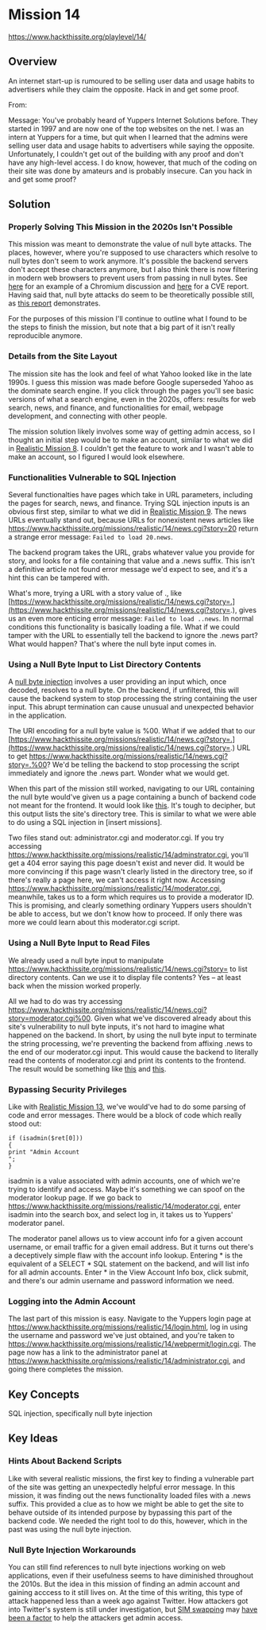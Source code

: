 # Mission 14
https://www.hackthissite.org/playlevel/14/

## Overview
An internet start-up is rumoured to be selling user data and usage habits to advertisers while they claim the opposite. Hack in and get some proof.

From:

Message: You've probably heard of Yuppers Internet Solutions before. They started in 1997 and are now one of the top websites on the net. I was an intern at Yuppers for a time, but quit when I learned that the admins were selling user data and usage habits to advertisers while saying the opposite. Unfortunately, I couldn't get out of the building with any proof and don't have any high-level access. I do know, however, that much of the coding on their site was done by amateurs and is probably insecure. Can you hack in and get some proof?

## Solution
### Properly Solving This Mission in the 2020s Isn't Possible
This mission was meant to demonstrate the value of null byte attacks. The places, however, where you're supposed to use characters which resolve to null bytes don't seem to work anymore. It's possible the backend servers don't accept these characters anymore, but I also think there is now filtering in modern web browsers to prevent users from passing in null bytes. See [here](https://bugs.chromium.org/p/chromium/issues/detail?id=106991) for an example of a Chromium discussion and [here](https://cve.mitre.org/cgi-bin/cvename.cgi?name=CVE-2013-0842) for a CVE report. Having said that, null byte attacks do seem to be theoretically possible still, as [this report](https://samcurry.net/filling-in-the-blanks-exploiting-null-byte-buffer-overflow-for-a-40000-bounty/) demonstrates.

For the purposes of this mission I'll continue to outline what I found to be the steps to finish the mission, but note that a big part of it isn't really reproducible anymore.

### Details from the Site Layout
The mission site has the look and feel of what Yahoo looked like in the late 1990s. I guess this mission was made before Google superseded Yahoo as the dominate search engine. If you click through the pages you'll see basic versions of what a search engine, even in the 2020s, offers: results for web search, news, and finance, and functionalities for email, webpage development, and connecting with other people. 

The mission solution likely involves some way of getting admin access, so I thought an initial step would be to make an account, similar to what we did in [Realistic Mission 8](https://github.com/jasonally/hack_this_site_missions/blob/master/realistic/mission_08.md). I couldn't get the feature to work and I wasn't able to make an account, so I figured I would look elsewhere.

### Functionalities Vulnerable to SQL Injection
Several functionalties have pages which take in URL parameters, including the pages for search, news, and finance. Trying SQL injection inputs is an obvious first step, similar to what we did in [Realistic Mission 9](https://github.com/jasonally/hack_this_site_missions/blob/master/realistic/mission_09.md). The news URLs eventually stand out, because URLs for nonexistent news articles like https://www.hackthissite.org/missions/realistic/14/news.cgi?story=20 return a strange error message: `Failed to load 20.news`.

The backend program takes the URL, grabs whatever value you provide for story, and looks for a file containing that value and a .news suffix. This isn't a definitive article not found error message we'd expect to see, and it's a hint this can be tampered with.

What's more, trying a URL with a story value of ., like [https://www.hackthissite.org/missions/realistic/14/news.cgi?story=.](https://www.hackthissite.org/missions/realistic/14/news.cgi?story=.), gives us an even more enticing error message: `Failed to load ..news`. In normal conditions this functionality is basically loading a file. What if we could tamper with the URL to essentially tell the backend to ignore the .news part? What would happen? That's where the null byte input comes in.

### Using a Null Byte Input to List Directory Contents
A [null byte injection](http://projects.webappsec.org/w/page/13246949/Null%20Byte%20Injection) involves a user providing an input which, once decoded, resolves to a null byte. On the backend, if unfiltered, this will cause the backend system to stop processing the string containing the user input. This abrupt termination can cause unusual and unexpected behavior in the application.

The URI encoding for a null byte value is %00. What if we added that to our [https://www.hackthissite.org/missions/realistic/14/news.cgi?story=.](https://www.hackthissite.org/missions/realistic/14/news.cgi?story=.) URL to get https://www.hackthissite.org/missions/realistic/14/news.cgi?story=.%00? We'd be telling the backend to stop processing the script immediately and ignore the .news part. Wonder what we would get.

When this part of the mission still worked, navigating to our URL containing the null byte would've given us a page containing a bunch of backend code not meant for the frontend. It would look like [this](https://www.aldeid.com/w/images/5/5f/Hackthissite-14-1.png). It's tough to decipher, but this output lists the site's directory tree. This is similar to what we were able to do using a SQL injection in [insert missions].

Two files stand out: administrator.cgi and moderator.cgi. If you try accessing https://www.hackthissite.org/missions/realistic/14/adminstrator.cgi, you'll get a 404 error saying this page doesn't exist and never did. It would be more convincing if this page wasn't clearly listed in the directory tree, so if there's really a page here, we can't access it right now. Accessing https://www.hackthissite.org/missions/realistic/14/moderator.cgi, meanwhile, takes us to a form which requires us to provide a moderator ID. This is promising, and clearly something ordinary Yuppers users shouldn't be able to access, but we don't know how to proceed. If only there was more we could learn about this moderator.cgi script.

### Using a Null Byte Input to Read Files
We already used a null byte input to manipulate https://www.hackthissite.org/missions/realistic/14/news.cgi?story= to list directory contents. Can we use it to display file contents? Yes – at least back when the mission worked properly.

All we had to do was try accessing https://www.hackthissite.org/missions/realistic/14/news.cgi?story=moderator.cgi%00. Given what we've discovered already about this site's vulnerability to null byte inputs, it's not hard to imagine what happened on the backend. In short, by using the null byte input to terminate the string processing, we're preventing the backend from affixing .news to the end of our moderator.cgi input. This would cause the backend to literally read the contents of moderator.cgi and print its contents to the frontend. The result would be something like [this](https://www.aldeid.com/w/images/8/84/Hackthissite-14-3.png) and [this](https://www.aldeid.com/wiki/File:Hackthissite-14-4.png).

### Bypassing Security Privileges
Like with [Realistic Mission 13](https://github.com/jasonally/hack_this_site_missions/blob/master/realistic/mission_13.md), we've would've had to do some parsing of code and error messages. There would be a block of code which really stood out:
```
if (isadmin($ret[0]))
{
print "Admin Account
";
}
```

isadmin is a value associated with admin accounts, one of which we're trying to identify and access. Maybe it's something we can spoof on the moderator lookup page. If we go back to https://www.hackthissite.org/missions/realistic/14/moderator.cgi, enter isadmin into the search box, and select log in, it takes us to Yuppers' moderator panel.

The moderator panel allows us to view account info for a given account username, or email traffic for a given email address. But it turns out there's a deceptively simple flaw with the account info lookup. Entering * is the equivalent of a SELECT * SQL statement on the backend, and will list info for all admin accounts. Enter * in the View Account Info box, click submit, and there's our admin username and password information we need.

### Logging into the Admin Account
The last part of this mission is easy. Navigate to the Yuppers login page at https://www.hackthissite.org/missions/realistic/14/login.html, log in using the username and password we've just obtained, and you're taken to https://www.hackthissite.org/missions/realistic/14/webpermit/login.cgi. The page now has a link to the administrator panel at https://www.hackthissite.org/missions/realistic/14/administrator.cgi, and going there completes the mission.

## Key Concepts
SQL injection, specifically null byte injection

## Key Ideas
### Hints About Backend Scripts
Like with several realistic missions, the first key to finding a vulnerable part of the site was getting an unexpectedly helpful error message. In this mission, it was finding out the news functionality loaded files with a .news suffix. This provided a clue as to how we might be able to get the site to behave outside of its intended purpose by bypassing this part of the backend code. We needed the right tool to do this, however, which in the past was using the null byte injection.

### Null Byte Injection Workarounds
You can still find references to null byte injections working on web applications, even if their usefulness seems to have diminished throughout the 2010s. But the idea in this mission of finding an admin account and gaining acccess to it still lives on. At the time of this writing, this type of attack happened less than a week ago against Twitter. How attackers got into Twitter's system is still under investigation, but [SIM swapping](https://en.wikipedia.org/wiki/SIM_swap_scam) may [have been a factor](https://krebsonsecurity.com/2020/07/whos-behind-wednesdays-epic-twitter-hack/) to help the attackers get admin access.


